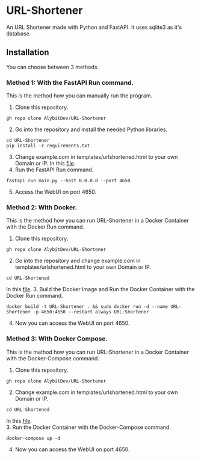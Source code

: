 # URL-Shortener
An URL Shortener made with Python and FastAPI. It uses sqlite3 as it's database.

## Installation
You can choose between 3 methods.

### Method 1: With the FastAPI Run command.
This is the method how you can manually run the program.

1. Clone this repository.
```
gh repo clone AlybitDev/URL-Shortener
```
2. Go into the repository and install the needed Python libraries.
```
cd URL-Shortener
pip install -r requirements.txt
```
3. Change example.com in templates/urlshortened.html to your own Domain or IP. In this [file](https://github.com/AlybitDev/URL-Shortener/blob/main/templates/urlshortened.html).
4. Run the FastAPI Run command.
```
fastapi run main.py --host 0.0.0.0 --port 4650
```
5. Access the WebUI on port 4650.

### Method 2: With Docker.
This is the method how you can run URL-Shortener in a Docker Container with the Docker Run command.

1. Clone this repository.
```
gh repo clone AlybitDev/URL-Shortener
```
2. Go into the repository and change example.com in templates/urlshortened.html to your own Domain or IP.<br>
```
cd URL-Shortened
```
In this [file](https://github.com/AlybitDev/URL-Shortener/blob/main/templates/urlshortened.html).
3. Build the Docker Image and Run the Docker Container with the Docker Run command.
```
docker build -t URL-Shortener . && sudo docker run -d --name URL-Shortener -p 4650:4650 --restart always URL-Shortener
```
4. Now you can access the WebUI on port 4650.

### Method 3: With Docker Compose.
This is the method how you can run URL-Shortener in a Docker Container with the Docker-Compose command.

1. Clone this repository.
```
gh repo clone AlybitDev/URL-Shortener
```
2. Change example.com in templates/urlshortened.html to your own Domain or IP.<br>
```
cd URL-Shortened
```
In this [file](https://github.com/AlybitDev/URL-Shortener/blob/main/templates/urlshortened.html).
<br>3. Run the Docker Container with the Docker-Compose command.
```
docker-compose up -d
```
4. Now you can access the WebUI on port 4650.
